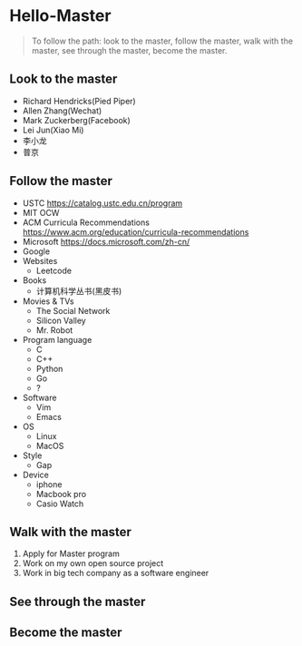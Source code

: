 # Hello-Master
> To follow the path: look to the master, follow the master, walk with the master, see through the master, become the master.

## Look to the master
- Richard Hendricks(Pied Piper)
- Allen Zhang(Wechat)
- Mark Zuckerberg(Facebook)
- Lei Jun(Xiao Mi)
- 李小龙
- 普京

## Follow the master
- USTC https://catalog.ustc.edu.cn/program
- MIT OCW
- ACM Curricula Recommendations https://www.acm.org/education/curricula-recommendations
- Microsoft https://docs.microsoft.com/zh-cn/
- Google
- Websites
	- Leetcode
- Books
	- 计算机科学丛书(黑皮书)
- Movies & TVs
	- The Social Network
	- Silicon Valley
	- Mr. Robot
- Program language
	- C
	- C++
	- Python
	- Go
	- ?
- Software
	- Vim
	- Emacs
- OS
	- Linux
	- MacOS
- Style
	- Gap
- Device
	- iphone
	- Macbook pro
	- Casio Watch

## Walk with the master
1. Apply for Master program
2. Work on my own open source project
3. Work in big tech company as a software engineer

## See through the master

## Become the master
